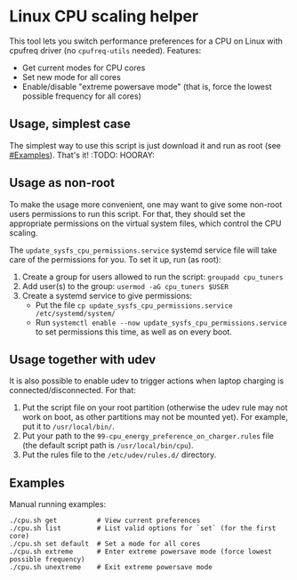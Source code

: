# Linux CPU scaling helper

This tool lets you switch performance preferences for a CPU on Linux with cpufreq driver
(no `cpufreq-utils` needed). Features:

-  Get current modes for CPU cores
-  Set new mode for all cores
-  Enable/disable "extreme powersave mode" (that is, force the lowest possible frequency for all cores)

## Usage, simplest case

The simplest way to use this script is just download it and run as root (see [#Examples](examples)).
That's it!
:TODO: HOORAY:

## Usage as non-root

To make the usage more convenient, one may want to give some non-root users permissions to run this script.
For that, they should set the appropriate permissions on the virtual system files, which control the CPU scaling.

The `update_sysfs_cpu_permissions.service` systemd service file will take care of the permissions for you.
To set it up, run (as root):

1.  Create a group for users allowed to run the script: `groupadd cpu_tuners`
2.  Add user(s) to the group: `usermod -aG cpu_tuners $USER`
3.  Create a systemd service to give permissions:
    -  Put the file `cp update_sysfs_cpu_permissions.service /etc/systemd/system/`
    -  Run `systemctl enable --now update_sysfs_cpu_permissions.service` to set permissions this time, as well
       as on every boot.

## Usage together with udev

It is also possible to enable udev to trigger actions when laptop charging is connected/disconnected. For that:

1.  Put the script file on your root partition (otherwise the udev rule may not work on boot, as other partitions
    may not be mounted yet). For example, put it to `/usr/local/bin/`.
2.  Put your path to the `99-cpu_energy_preference_on_charger.rules` file (the default script path is
    `/usr/local/bin/cpu`).
3.  Put the rules file to the `/etc/udev/rules.d/` directory.

## Examples

Manual running examples:
```
./cpu.sh get          # View current preferences
./cpu.sh list         # List valid options for `set` (for the first core)
./cpu.sh set default  # Set a mode for all cores
./cpu.sh extreme      # Enter extreme powersave mode (force lowest possible frequency)
./cpu.sh unextreme    # Exit extreme powersave mode
```
